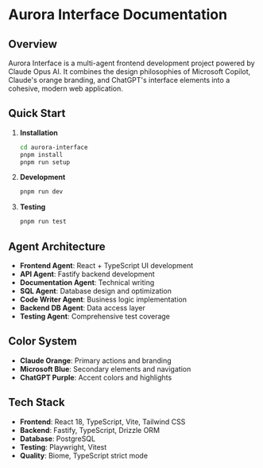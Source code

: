 # Aurora Interface Documentation

## Overview

Aurora Interface is a multi-agent frontend development project powered by Claude Opus AI. It combines the design philosophies of Microsoft Copilot, Claude's orange branding, and ChatGPT's interface elements into a cohesive, modern web application.

## Quick Start

1. **Installation**
   ```bash
   cd aurora-interface
   pnpm install
   pnpm run setup
   ```

2. **Development**
   ```bash
   pnpm run dev
   ```

3. **Testing**
   ```bash
   pnpm run test
   ```

## Agent Architecture

- **Frontend Agent**: React + TypeScript UI development
- **API Agent**: Fastify backend development  
- **Documentation Agent**: Technical writing
- **SQL Agent**: Database design and optimization
- **Code Writer Agent**: Business logic implementation
- **Backend DB Agent**: Data access layer
- **Testing Agent**: Comprehensive test coverage

## Color System

- **Claude Orange**: Primary actions and branding
- **Microsoft Blue**: Secondary elements and navigation
- **ChatGPT Purple**: Accent colors and highlights

## Tech Stack

- **Frontend**: React 18, TypeScript, Vite, Tailwind CSS
- **Backend**: Fastify, TypeScript, Drizzle ORM
- **Database**: PostgreSQL
- **Testing**: Playwright, Vitest
- **Quality**: Biome, TypeScript strict mode
